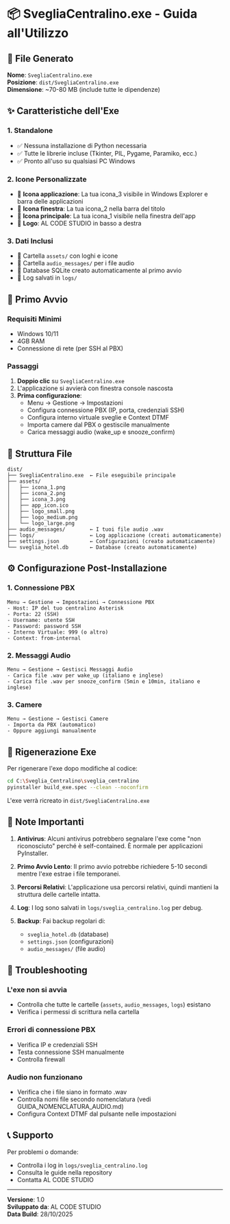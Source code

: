 # 📦 SvegliaCentralino.exe - Guida all'Utilizzo

## 🎯 File Generato

**Nome**: `SvegliaCentralino.exe`  
**Posizione**: `dist/SvegliaCentralino.exe`  
**Dimensione**: ~70-80 MB (include tutte le dipendenze)

## ✨ Caratteristiche dell'Exe

### 1. **Standalone** 
- ✅ Nessuna installazione di Python necessaria
- ✅ Tutte le librerie incluse (Tkinter, PIL, Pygame, Paramiko, ecc.)
- ✅ Pronto all'uso su qualsiasi PC Windows

### 2. **Icone Personalizzate**
- 🎨 **Icona applicazione**: La tua icona_3 visibile in Windows Explorer e barra delle applicazioni
- 🎨 **Icona finestra**: La tua icona_2 nella barra del titolo
- 🎨 **Icona principale**: La tua icona_1 visibile nella finestra dell'app
- 🎨 **Logo**: AL CODE STUDIO in basso a destra

### 3. **Dati Inclusi**
- 📁 Cartella `assets/` con loghi e icone
- 📁 Cartella `audio_messages/` per i file audio
- 📁 Database SQLite creato automaticamente al primo avvio
- 📁 Log salvati in `logs/`

## 🚀 Primo Avvio

### Requisiti Minimi
- Windows 10/11
- 4GB RAM
- Connessione di rete (per SSH al PBX)

### Passaggi

1. **Doppio clic** su `SvegliaCentralino.exe`
2. L'applicazione si avvierà con finestra console nascosta
3. **Prima configurazione**:
   - Menu → Gestione → Impostazioni
   - Configura connessione PBX (IP, porta, credenziali SSH)
   - Configura interno virtuale sveglie e Context DTMF
   - Importa camere dal PBX o gestiscile manualmente
   - Carica messaggi audio (wake_up e snooze_confirm)

## 📂 Struttura File

```
dist/
├── SvegliaCentralino.exe  ← File eseguibile principale
├── assets/
│   ├── icona_1.png
│   ├── icona_2.png  
│   ├── icona_3.png
│   ├── app_icon.ico
│   ├── logo_small.png
│   ├── logo_medium.png
│   └── logo_large.png
├── audio_messages/        ← I tuoi file audio .wav
├── logs/                  ← Log applicazione (creati automaticamente)
├── settings.json          ← Configurazioni (creato automaticamente)
└── sveglia_hotel.db       ← Database (creato automaticamente)
```

## ⚙️ Configurazione Post-Installazione

### 1. Connessione PBX
```
Menu → Gestione → Impostazioni → Connessione PBX
- Host: IP del tuo centralino Asterisk
- Porta: 22 (SSH)
- Username: utente SSH
- Password: password SSH
- Interno Virtuale: 999 (o altro)
- Context: from-internal
```

### 2. Messaggi Audio
```
Menu → Gestione → Gestisci Messaggi Audio
- Carica file .wav per wake_up (italiano e inglese)
- Carica file .wav per snooze_confirm (5min e 10min, italiano e inglese)
```

### 3. Camere
```
Menu → Gestione → Gestisci Camere
- Importa da PBX (automatico)
- Oppure aggiungi manualmente
```

## 🔧 Rigenerazione Exe

Per rigenerare l'exe dopo modifiche al codice:

```bash
cd C:\Sveglia_Centralino\sveglia_centralino
pyinstaller build_exe.spec --clean --noconfirm
```

L'exe verrà ricreato in `dist/SvegliaCentralino.exe`

## 📝 Note Importanti

1. **Antivirus**: Alcuni antivirus potrebbero segnalare l'exe come "non riconosciuto" perché è self-contained. È normale per applicazioni PyInstaller.

2. **Primo Avvio Lento**: Il primo avvio potrebbe richiedere 5-10 secondi mentre l'exe estrae i file temporanei.

3. **Percorsi Relativi**: L'applicazione usa percorsi relativi, quindi mantieni la struttura delle cartelle intatta.

4. **Log**: I log sono salvati in `logs/sveglia_centralino.log` per debug.

5. **Backup**: Fai backup regolari di:
   - `sveglia_hotel.db` (database)
   - `settings.json` (configurazioni)
   - `audio_messages/` (file audio)

## 🐛 Troubleshooting

### L'exe non si avvia
- Controlla che tutte le cartelle (`assets`, `audio_messages`, `logs`) esistano
- Verifica i permessi di scrittura nella cartella

### Errori di connessione PBX
- Verifica IP e credenziali SSH
- Testa connessione SSH manualmente
- Controlla firewall

### Audio non funzionano
- Verifica che i file siano in formato .wav
- Controlla nomi file secondo nomenclatura (vedi GUIDA_NOMENCLATURA_AUDIO.md)
- Configura Context DTMF dal pulsante nelle impostazioni

## 📞 Supporto

Per problemi o domande:
- Controlla i log in `logs/sveglia_centralino.log`
- Consulta le guide nella repository
- Contatta AL CODE STUDIO

---

**Versione**: 1.0  
**Sviluppato da**: AL CODE STUDIO  
**Data Build**: 28/10/2025

